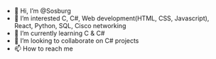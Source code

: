 - 👋 Hi, I’m @Sosburg
- 👀 I’m interested C, C#, Web development(HTML, CSS, Javascript), React, Python, SQL, Cisco networking
- 🌱 I’m currently learning C & C# 
- 💞️ I’m looking to collaborate on C# projects
- 📫 How to reach me 

<!---
Sosburg/Sosburg is a ✨ special ✨ repository because its `README.md` (this file) appears on your GitHub profile.
You can click the Preview link to take a look at your changes.
--->
